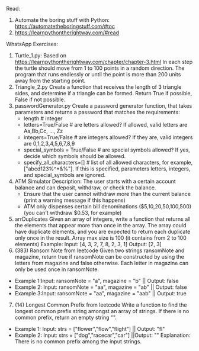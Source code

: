 Read:
1. Automate the boring stuff with Python: https://automatetheboringstuff.com/#toc 
2. https://learnpythontherightway.com/#read

WhatsApp Exercises:

1. Turtle_1.py:
    Based on https://learnpythontherightway.com/chapter/chapter-3.html
    In each step the turtle should move from 1 to 100 points in a random direction. The program that runs endlessly or until the point is more than 200 units away from the starting point.
2. Triangle_2.py 
    Create a function that receives the length of 3 triangle sides, and determine if a triangle can be formed. Return True if possible, False if not possible. 
3. passwordGenerator.py
    Create a password generator function, that takes parameters and returns a password that matches the requirements:
    * length # integer
    * letters=True/False # are letters allowed? If allowed, valid letters are Aa,Bb,Cc, ..., Zz
    * integers=True/False # are integers allowed? If they are, valid integers are 0,1,2,3,4,5,6,7,8,9
    * special_symbols = True/False # are special symbols allowed? If yes, decide which symbols should be allowed.
    * specify_all_characters=[]		# list of all allowed characters, for example, ["abcd123%^*&%"]. If this is specified, parameters letters, integers, and special_symbols are ignored.
4. ATM Simulator
    Description: The user starts with a certain account balance and can deposit, withdraw, or check the balance.
    * Ensure that the user cannot withdraw more than the current balance (print a warning message if this happens)
    * ATM only dispenses certain bill denominations ($5,10,20,50,100,500) (you can't withdraw $0.53, for example)
5. arrDuplicates
Given an array of integers, write a function that returns all the elements that appear more than once in the array. The array could have duplicate elements, and you are expected to return each duplicate only once in the result. Array max size is 100 (it contains from 2 to 100 elements)
Example:    Input: [4, 3, 2, 7, 8, 2, 3, 1]     Output: [2, 3]
6. (383) Ransom Note from leetcode
Given two strings ransomNote and magazine, return true if ransomNote can be constructed by using the letters from magazine and false otherwise.
Each letter in magazine can only be used once in ransomNote.
* Example 1:Input: ransomNote = "a", magazine = "b"    || Output: false
* Example 2: Input: ransomNote = "aa", magazine = "ab" || Output: false
* Example 3:Input: ransomNote = "aa", magazine = "aab" || Output: true

7. (14) Longest Common Prefix from leetcode 
Write a function to find the longest common prefix string amongst an array of strings.
If there is no common prefix, return an empty string "".
* Example 1: Input: strs = ["flower","flow","flight"]  || Output: "fl"
* Example 2: Input: strs = ["dog","racecar","car"]     ||Output: ""
Explanation: There is no common prefix among the input strings.